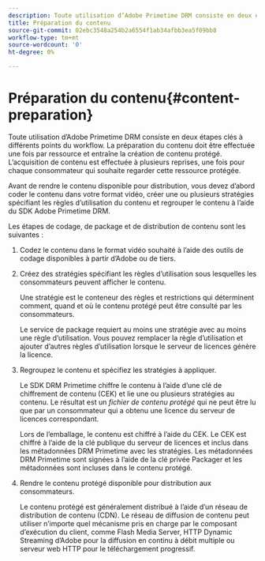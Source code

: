 ```yaml
---
description: Toute utilisation d’Adobe Primetime DRM consiste en deux étapes clés à différents points du workflow. La préparation du contenu doit être effectuée une fois par ressource et entraîne la création de contenu protégé. L’acquisition de contenu est effectuée à plusieurs reprises, une fois pour chaque consommateur qui souhaite regarder cette ressource protégée.
title: Préparation du contenu
source-git-commit: 02ebc3548a254b2a6554f1ab34afbb3ea5f09bb8
workflow-type: tm+mt
source-wordcount: '0'
ht-degree: 0%

---
```


# Préparation du contenu{#content-preparation}

Toute utilisation d’Adobe Primetime DRM consiste en deux étapes clés à différents points du workflow. La préparation du contenu doit être effectuée une fois par ressource et entraîne la création de contenu protégé. L’acquisition de contenu est effectuée à plusieurs reprises, une fois pour chaque consommateur qui souhaite regarder cette ressource protégée.

Avant de rendre le contenu disponible pour distribution, vous devez d’abord coder le contenu dans votre format vidéo, créer une ou plusieurs stratégies spécifiant les règles d’utilisation du contenu et regrouper le contenu à l’aide du SDK Adobe Primetime DRM.

Les étapes de codage, de package et de distribution de contenu sont les suivantes :

1. Codez le contenu dans le format vidéo souhaité à l’aide des outils de codage disponibles à partir d’Adobe ou de tiers.
1. Créez des stratégies spécifiant les règles d’utilisation sous lesquelles les consommateurs peuvent afficher le contenu.

   Une stratégie est le conteneur des règles et restrictions qui déterminent comment, quand et où le contenu protégé peut être consulté par les consommateurs.

   Le service de package requiert au moins une stratégie avec au moins une règle d’utilisation. Vous pouvez remplacer la règle d’utilisation et ajouter d’autres règles d’utilisation lorsque le serveur de licences génère la licence.

1. Regroupez le contenu et spécifiez les stratégies à appliquer.

   Le SDK DRM Primetime chiffre le contenu à l’aide d’une clé de chiffrement de contenu (CEK) et lie une ou plusieurs stratégies au contenu. Le résultat est un *fichier de contenu protégé* qui ne peut être lu que par un consommateur qui a obtenu une licence du serveur de licences correspondant.

   Lors de l’emballage, le contenu est chiffré à l’aide du CEK. Le CEK est chiffré à l’aide de la clé publique du serveur de licences et inclus dans les métadonnées DRM Primetime avec les stratégies. Les métadonnées DRM Primetime sont signées à l’aide de la clé privée Packager et les métadonnées sont incluses dans le contenu protégé.

1. Rendre le contenu protégé disponible pour distribution aux consommateurs.

   Le contenu protégé est généralement distribué à l’aide d’un réseau de distribution de contenu (CDN). Le réseau de diffusion de contenu peut utiliser n’importe quel mécanisme pris en charge par le composant d’exécution du client, comme Flash Media Server, HTTP Dynamic Streaming d’Adobe pour la diffusion en continu à débit multiple ou serveur web HTTP pour le téléchargement progressif.
